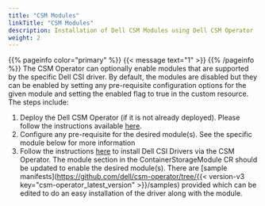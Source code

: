 ```yaml
---
title: "CSM Modules"
linkTitle: "CSM Modules"
description: Installation of Dell CSM Modules using Dell CSM Operator
weight: 2
---
```

{{% pageinfo color="primary" %}}
{{< message text="1" >}}
{{% /pageinfo %}}
The CSM Operator can optionally enable modules that are supported by the specific Dell CSI driver. By default, the modules are disabled but they can be enabled by setting any pre-requisite configuration options for the given module and setting the enabled flag to true  in the custom resource.
The steps include:

1. Deploy the Dell CSM Operator (if it is not already deployed). Please follow the instructions available [here](../../#installation).
2. Configure any pre-requisite for the desired module(s). See the specific module below for more information
3. Follow the instructions [here](../drivers) to install Dell CSI Drivers via the CSM Operator. The module section in the ContainerStorageModule CR should be updated to enable the desired module(s). There are [sample manifests](https://github.com/dell/csm-operator/tree/{{< version-v3 key="csm-operator_latest_version" >}}/samples) provided which can be edited to do an easy installation of the driver along with the module.
